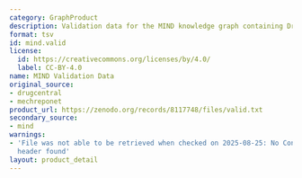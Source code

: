 ```yaml
---
category: GraphProduct
description: Validation data for the MIND knowledge graph containing DrugCentral indications
format: tsv
id: mind.valid
license:
  id: https://creativecommons.org/licenses/by/4.0/
  label: CC-BY-4.0
name: MIND Validation Data
original_source:
- drugcentral
- mechreponet
product_url: https://zenodo.org/records/8117748/files/valid.txt
secondary_source:
- mind
warnings:
- 'File was not able to be retrieved when checked on 2025-08-25: No Content-Length
  header found'
layout: product_detail
---
```

